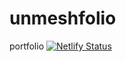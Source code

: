 # unmeshfolio
portfolio
[![Netlify Status](https://api.netlify.com/api/v1/badges/fc39dcc1-c7f2-46a1-aa4e-21ffafabcc0d/deploy-status)](https://app.netlify.com/sites/unmeshvaidya/deploys)
